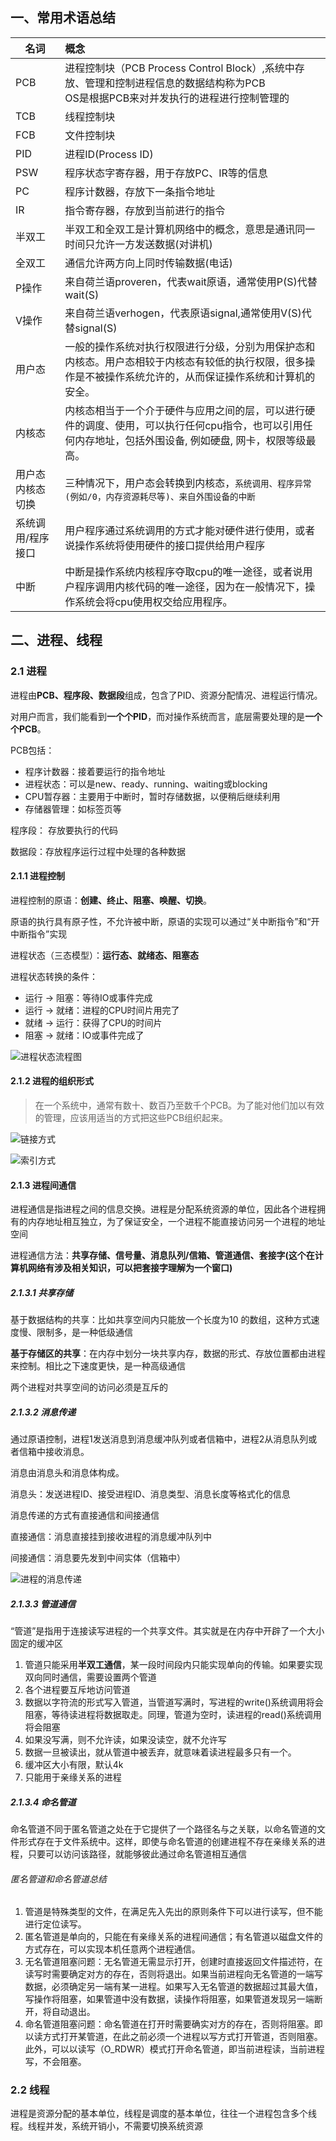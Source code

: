 ## 一、常用术语总结

| 名词              | 概念                                                         |
| ----------------- | :----------------------------------------------------------- |
| PCB               | 进程控制块（PCB Process Control Block）,系统中存放、管理和控制进程信息的数据结构称为PCB<br />OS是根据PCB来对并发执行的进程进行控制管理的 |
| TCB               | 线程控制块                                                   |
| FCB               | 文件控制块                                                   |
| PID               | 进程ID(Process ID)                                           |
| PSW               | 程序状态字寄存器，用于存放PC、IR等的信息                     |
| PC                | 程序计数器，存放下一条指令地址                               |
| IR                | 指令寄存器，存放到当前进行的指令                             |
| 半双工            | 半双工和全双工是计算机网络中的概念，意思是通讯同一时间只允许一方发送数据(对讲机) |
| 全双工            | 通信允许两方向上同时传输数据(电话)                           |
| P操作             | 来自荷兰语proveren，代表wait原语，通常使用P(S)代替wait(S)    |
| V操作             | 来自荷兰语verhogen，代表原语signal,通常使用V(S)代替signal(S) |
| 用户态            | 一般的操作系统对执行权限进行分级，分别为用保护态和内核态。用户态相较于内核态有较低的执行权限，很多操作是不被操作系统允许的，从而保证操作系统和计算机的安全。 |
| 内核态            | 内核态相当于一个介于硬件与应用之间的层，可以进行硬件的调度、使用，可以执行任何cpu指令，也可以引用任何内存地址，包括外围设备, 例如硬盘, 网卡，权限等级最高。 |
| 用户态内核态切换  | 三种情况下，用户态会转换到内核态，`系统调用、程序异常(例如/0，内存资源耗尽等)、来自外围设备的中断` |
| 系统调用/程序接口 | 用户程序通过系统调用的方式才能对硬件进行使用，或者说操作系统将使用硬件的接口提供给用户程序 |
| 中断              | 中断是操作系统内核程序夺取cpu的唯一途径，或者说用户程序调用内核代码的唯一途径，因为在一般情况下，操作系统会将cpu使用权交给应用程序。 |



## 二、进程、线程

### 2.1 进程

进程由**PCB、程序段、数据段**组成，包含了PID、资源分配情况、进程运行情况。

对用户而言，我们能看到**一个个PID**，而对操作系统而言，底层需要处理的是**一个个PCB**。



PCB包括：

- 程序计数器：接着要运行的指令地址
- 进程状态：可以是new、ready、running、waiting或blocking
- CPU暂存器：主要用于中断时，暂时存储数据，以便稍后继续利用
- 存储器管理：如标签页等



程序段： 存放要执行的代码

数据段：存放程序运行过程中处理的各种数据



#### 2.1.1 进程控制

进程控制的原语：**创建、终止、阻塞、唤醒、切换**。

原语的执行具有原子性，不允许被中断，原语的实现可以通过“关中断指令”和“开中断指令”实现



进程状态（三态模型）：**运行态、就绪态、阻塞态**

进程状态转换的条件：

- 运行 -> 阻塞：等待IO或事件完成
- 运行 -> 就绪：进程的CPU时间片用完了
- 就绪 -> 运行：获得了CPU的时间片
- 阻塞 -> 就绪：IO或事件完成了



![进程状态流程图](../docs/进程状态流程图.png)



#### 2.1.2 进程的组织形式

> 在一个系统中，通常有数十、数百乃至数千个PCB。为了能对他们加以有效的管理，应该用适当的方式把这些PCB组织起来。

![链接方式](../docs/链接方式.png)



![索引方式](../docs/索引方式.png)



#### 2.1.3 进程间通信

进程通信是指进程之间的信息交换。进程是分配系统资源的单位，因此各个进程拥有的内存地址相互独立，为了保证安全，一个进程不能直接访问另一个进程的地址空间



进程通信方法：**共享存储、信号量、消息队列/信箱、管道通信、套接字(这个在计算机网络有涉及相关知识，可以把套接字理解为一个窗口)**



##### 2.1.3.1 共享存储

基于数据结构的共享：比如共享空间内只能放一个长度为10 的数组，这种方式速度慢、限制多，是一种低级通信

**基于存储区的共享**：在内存中划分一块共享内存，数据的形式、存放位置都由进程来控制。相比之下速度更快，是一种高级通信



两个进程对共享空间的访问必须是互斥的



##### 2.1.3.2 消息传递

通过原语控制，进程1发送消息到消息缓冲队列或者信箱中，进程2从消息队列或者信箱中接收消息。



消息由消息头和消息体构成。

消息头：发送进程ID、接受进程ID、消息类型、消息长度等格式化的信息



消息传递的方式有直接通信和间接通信

直接通信：消息直接挂到接收进程的消息缓冲队列中

间接通信：消息要先发到中间实体（信箱中）

![进程的消息传递](../docs/进程的消息传递.png)



##### 2.1.3.3 管道通信

“管道”是指用于连接读写进程的一个共享文件。其实就是在内存中开辟了一个大小固定的缓冲区



1. 管道只能采用**半双工通信**，某一段时间段内只能实现单向的传输。如果要实现双向同时通信，需要设置两个管道
2. 各个进程要互斥地访问管道
3. 数据以字符流的形式写入管道，当管道写满时，写进程的write()系统调用将会阻塞，等待读进程将数据取走。同理，管道为空时，读进程的read()系统调用将会阻塞
4. 如果没写满，则不允许读，如果没读空，就不允许写
5. 数据一旦被读出，就从管道中被丢弃，就意味着读进程最多只有一个。
6. 缓冲区大小有限，默认4k
7. 只能用于亲缘关系的进程



##### 2.1.3.4 命名管道

命名管道不同于匿名管道之处在于它提供了一个路径名与之关联，以命名管道的文件形式存在于文件系统中。这样，即使与命名管道的创建进程不存在亲缘关系的进程，只要可以访问该路径，就能够彼此通过命名管道相互通信



###### 匿名管道和命名管道总结

1. 管道是特殊类型的文件，在满足先入先出的原则条件下可以进行读写，但不能进行定位读写。
2. 匿名管道是单向的，只能在有亲缘关系的进程间通信；有名管道以磁盘文件的方式存在，可以实现本机任意两个进程通信。
3. 无名管道阻塞问题：无名管道无需显示打开，创建时直接返回文件描述符，在读写时需要确定对方的存在，否则将退出。如果当前进程向无名管道的一端写数据，必须确定另一端有某一进程。如果写入无名管道的数据超过其最大值，写操作将阻塞，如果管道中没有数据，读操作将阻塞，如果管道发现另一端断开，将自动退出。
4. 命名管道阻塞问题：命名管道在打开时需要确实对方的存在，否则将阻塞。即以读方式打开某管道，在此之前必须一个进程以写方式打开管道，否则阻塞。此外，可以以读写（O_RDWR）模式打开命名管道，即当前进程读，当前进程写，不会阻塞。





### 2.2 线程

进程是资源分配的基本单位，线程是调度的基本单位，往往一个进程包含多个线程。线程并发，系统开销小，不需要切换系统资源